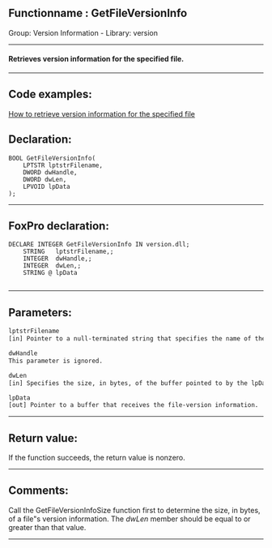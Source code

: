 <link rel="stylesheet" type="text/css" href="../../css/win32api.css">  
<link rel="stylesheet" href="https://cdnjs.cloudflare.com/ajax/libs/font-awesome/4.7.0/css/font-awesome.min.css">

## Functionname : GetFileVersionInfo
Group: Version Information - Library: version    
***  


#### Retrieves version information for the specified file.
***  


## Code examples:
[How to retrieve version information for the specified file](../../samples/sample_480.md)  

## Declaration:
```foxpro  
BOOL GetFileVersionInfo(
	LPTSTR lptstrFilename,
	DWORD dwHandle,
	DWORD dwLen,
	LPVOID lpData
);  
```  
***  


## FoxPro declaration:
```foxpro  
DECLARE INTEGER GetFileVersionInfo IN version.dll;
	STRING   lptstrFilename,;
	INTEGER  dwHandle,;
	INTEGER  dwLen,;
	STRING @ lpData
  
```  
***  


## Parameters:
```txt  
lptstrFilename
[in] Pointer to a null-terminated string that specifies the name of the file of interest.

dwHandle
This parameter is ignored.

dwLen
[in] Specifies the size, in bytes, of the buffer pointed to by the lpData parameter.

lpData
[out] Pointer to a buffer that receives the file-version information.  
```  
***  


## Return value:
If the function succeeds, the return value is nonzero.  
***  


## Comments:
Call the GetFileVersionInfoSize function first to determine the size, in bytes, of a file"s version information. The <Em>dwLen</Em> member should be equal to or greater than that value.   
  
***  

